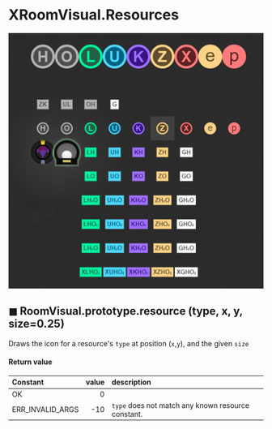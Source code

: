 # XRoomVisual.Resources
![Resource badges](Resource-Badges.png)

## ◼ RoomVisual.prototype.resource (type, x, y, size=0.25)
Draws the icon for a resource's `type`  at position (`x`,`y`), and the given `size`

#### Return value

| Constant					| value 	| description	
| :---						|	-----:	| :---			
| OK		    			| 0			| 
| ERR_INVALID_ARGS      	| -10		| `type` does not match any known resource constant.